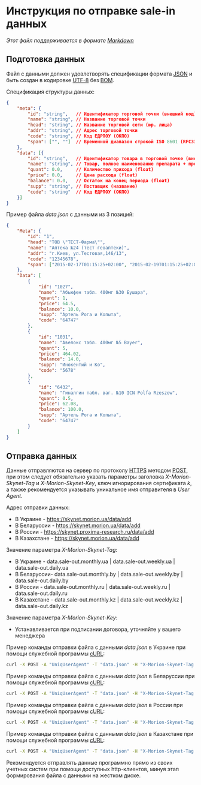 # Инструкция по отправке sale-in данных
*Этот файл поддерживается в формате [Markdown]*

## Подготовка данных
Файл с данными должен удовлетворять спецификации формата [JSON] и быть создан в кодировке [UTF-8] без [BOM].

Спецификация структуры данных:
```json
{
    "meta": {
        "id": "string",   // Идентификатор торговой точки (внешний код)
        "name": "string", // Название торговой точки
        "head": "string", // Название торговой сети (юр. лица)
        "addr": "string", // Адрес торговой точки
        "code": "string", // Код ЕДРПОУ (ОКПО)
        "span": ["", ""]  // Временной диапазон строкой ISO 8601 (RFC3339) 2015-02-17T01:15:25+02:00
    },
    "data": [{
        "id": "string",   // Идентификатор товара в торговой точке (внешний код)
        "name": "string", // Товар, полное наименование препарата + производитель (через пробел)
        "quant": 0.0,     // Количество прихода (float)
        "price": 0.0,     // Цена расхода (float)
        "balance": 0.0,   // Остаток на конец периода (float)
        "supp": "string", // Поставщик (название)
        "code": "string"  // Код ЕДРПОУ (ОКПО)
    }]
}
```

Пример файла *data.json* с данными из 3 позиций:
```json
{
    "Meta": {
        "id": "1",
        "head": "ТОВ \"ТЕСТ-Фарма\"",
        "name": "Аптека №24 (тест геоаптеки)",
        "addr": "г.Киев, ул.Тестовая,146/13",
        "code": "12345678",
        "span": ["2015-02-17T01:15:25+02:00", "2015-02-19T01:15:25+02:00"] // Временной диапазон строкой ISO 8601 (RFC3339) 2015-02-17T01:15:25+02:00
    },
    "Data": [
        {
            "id": "1027",
            "name": "Абьюфен табл. 400мг №30 Бушара",
            "quant": 1,
            "price": 64.5,
            "balance": 10.0,
            "supp": "Артель Рога и Копыта",
            "code": "64747"
        },
        {
            "id": "1031",
            "name": "Авелокс табл. 400мг №5 Bayer",
            "quant": 5,
            "price": 464.02,
            "balance": 14.0,
            "supp": "Инокентий и Ко",
            "code": "5678"
        },
        {
            "id": "6432",
            "name": "Гиналгин табл. ваг. №10 ICN Polfa Rzeszow",
            "quant": 0.5,
            "price": 62.08,
            "balance": 100.0,
            "supp": "Артель Рога и Копыта",
            "code": "64747"
        }
    ]
}
```

## Отправка данных
Данные отправляются на сервер по протоколу [HTTPS] методом [POST], при этом следует обязательно указать параметры заголовка *X-Morion-Skynet-Tag* и *X-Morion-Skynet-Key*, ключ игнорирования сертификата *k*, а также рекомендуется указывать уникальное имя отправителя в *User Agent*.

Адрес отправки данных:
*  В Украине -    https://skynet.morion.ua/data/add
*  В Беларуссии - https://skynet.morion.ua/data/add
*  В России -     https://skynet.proxima-research.ru/data/add
*  В Казахстане - https://skynet.morion.ua/data/add

Значение параметра *X-Morion-Skynet-Tag*:
* В Украине -     data.sale-out.monthly.ua | data.sale-out.weekly.ua | data.sale-out.daily.ua
* В Беларуссии-   data.sale-out.monthly.by | data.sale-out.weekly.by | data.sale-out.daily.by
* В России -      data.sale-out.monthly.ru | data.sale-out.weekly.ru | data.sale-out.daily.ru
* В Казахстане -  data.sale-out.monthly.kz | data.sale-out.weekly.kz | data.sale-out.daily.kz

Значение параметра *X-Morion-Skynet-Key*:
* Устанавливается при подписании договора, уточняйте у вашего менеджера

Пример команды отправки файла с данными *data.json* в Украине при помощи служебной программы [cURL]:
```sh
curl -X POST -A "UniqUserAgent" -T "data.json" -H "X-Morion-Skynet-Tag: data.sale-out.daily.ua" -H "X-Morion-Skynet-Key: xxxxxxxx" -k https://skynet.morion.ua/data/add
```

Пример команды отправки файла с данными *data.json* в Беларуссии при помощи служебной программы [cURL]:
```sh
curl -X POST -A "UniqUserAgent" -T "data.json" -H "X-Morion-Skynet-Tag: data.sale-out.daily.by" -H "X-Morion-Skynet-Key: xxxxxxxx" -k https://skynet.morion.ua/data/add
```

Пример команды отправки файла с данными *data.json* в России при помощи служебной программы [cURL]:
```sh
curl -X POST -A "UniqUserAgent" -T "data.json" -H "X-Morion-Skynet-Tag: data.sale-out.daily.ru" -H "X-Morion-Skynet-Key: xxxxxxxx" -k https://skynet.proxima-research.ru/data/add
```

Пример команды отправки файла с данными *data.json* в Казахстане при помощи служебной программы [cURL]:
```sh
curl -X POST -A "UniqUserAgent" -T "data.json" -H "X-Morion-Skynet-Tag: data.sale-out.daily.kz" -H "X-Morion-Skynet-Key: xxxxxxxx" -k https://skynet.morion.ua/data/add
```

Рекомендуется отправлять данные программно прямо из своих учетных систем при помощи доступных http-клиентов, минуя этап формирования файла с данными на жестком диске.


[Markdown]:https://ru.wikipedia.org/wiki/Markdown
[JSON]:http://json.org/json-ru.html
[UTF-8]:https://ru.wikipedia.org/w/index.php?title=UTF-8
[BOM]:https://ru.wikipedia.org/w/index.php?oldid=70741439
[HTTPS]:https://ru.wikipedia.org/wiki/HTTPS
[POST]:https://ru.wikipedia.org/wiki/POST_(HTTP)
[cURL]:https://ru.wikipedia.org/wiki/CURL
